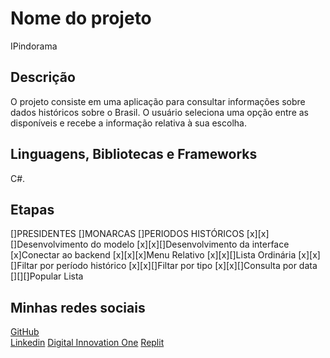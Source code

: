 # Nome do projeto

IPindorama

## Descrição

O projeto consiste em uma aplicação para consultar informações sobre dados históricos sobre o Brasil.
O usuário seleciona uma opção entre as disponíveis e recebe a informação relativa à sua escolha.

## Linguagens, Bibliotecas e Frameworks

C#.

## Etapas

[]PRESIDENTES []MONARCAS []PERIODOS HISTÓRICOS
[x][x][]Desenvolvimento do modelo
[x][x][]Desenvolvimento da interface
[x]Conectar ao backend
[x][x][x]Menu Relativo
[x][x][]Lista Ordinária
[x][x][]Filtar por período histórico
[x][x][]Filtar por tipo
[x][x][]Consulta por data
[][][]Popular Lista

## Minhas redes sociais

[GitHub](https://github.com/hardcore3m)  
[Linkedin](http://br.linkedin.com/in/rrmarins)
[Digital Innovation One](https://web.digitalinnovation.one/users/rafaelmarins)
[Replit](https://replit.com/@hardcore3m)
